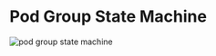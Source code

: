 # Pod Group State Machine

![pod group state machine](../../../docs/pics/pod_group_state_machine.jpg)